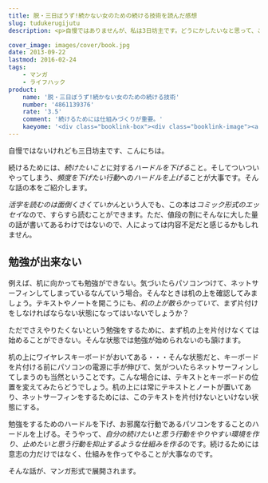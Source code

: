 ```yaml
---
title: 脱・三日ぼうず!続かない女のための続ける技術を読んだ感想
slug: tudukerugijutu
description: <p>自慢ではありませんが、私は3日坊主です。どうにかしたいなと思って、この本を購入してみました。続けるためには仕組みづくりが大事だということが、コミックエッセイで綴られています。マンガ形式なので面倒くさがり屋な人でも読みきることができます。</p>

cover_image: images/cover/book.jpg
date: 2013-09-22
lastmod: 2016-02-24
tags: 
    - マンガ
    - ライフハック
product:
    name: '脱・三日ぼうず!続かない女のための続ける技術'
    number: '4861139376'
    rate: '3.5'
    comment: '続けるためには仕組みづくりが重要。'
    kaeyome: '<div class="booklink-box"><div class="booklink-image"><a href="http://www.amazon.co.jp/exec/obidos/asin/4861139376/illusionspace-22/" rel="nofollow" target="_blank"><img src="http://ecx.images-amazon.com/images/I/51LPhSuu2HL._SL160_.jpg" style="border: none;" /></a></div><div class="booklink-info"><div class="booklink-name"><a href="http://www.amazon.co.jp/exec/obidos/asin/4861139376/illusionspace-22/" rel="nofollow" target="_blank">脱・三日ぼうず!続かない女のための続ける技術</a><div class="booklink-powered-date">posted with <a href="http://yomereba.com" rel="nofollow" target="_blank">ヨメレバ</a></div></div><div class="booklink-detail">剣持 まよ サンクチュアリパプリッシング 2009-11-13    </div><div class="booklink-link2"><div class="shoplinkamazon"><a href="http://www.amazon.co.jp/exec/obidos/asin/4861139376/illusionspace-22/" rel="nofollow" target="_blank" title="アマゾン" >Amazonで購入</a></div><div class="shoplinkrakuten"><a href="http://hb.afl.rakuten.co.jp/hgc/11acbc01.369b1bf6.11acbc02.cabf9fe9/?pc=http%3A%2F%2Fbooks.rakuten.co.jp%2Frb%2F6228442%2F%3Fscid%3Daf_ich_link_urltxt%26m%3Dhttp%3A%2F%2Fm.rakuten.co.jp%2Fev%2Fbook%2F" rel="nofollow" target="_blank" title="楽天ブックス" >楽天ブックスで購入</a></div>                  	  <div class="shoplinkkino"><a href="http://ck.jp.ap.valuecommerce.com/servlet/referral?sid=3085416&pid=882196163&vc_url=http%3A%2F%2Fwww.kinokuniya.co.jp%2Ff%2Fdsg-01-9784861139376" target="_blank" title="kino" >紀伊國屋書店で購入<img src="http://ad.jp.ap.valuecommerce.com/servlet/gifbanner?sid=3085416&pid=882196163" height="1" width="1" border="0"></a></div>	  	  	</div></div><div class="booklink-footer"></div></div>'
---
```


<p>自慢ではないけれども三日坊主です、こんにちは。</p>
<p>続けるためには、<em>続けたいこと</em>に対する<em>ハードルを下げる</em>こと。そしてついついやってしまう、<em>頻度を下げたい行動</em>への<em>ハードルを上げる</em>ことが大事です。そんな話の本をご紹介します。</p>
<p><em>活字を読むのは面倒くさくていかん</em>という人でも、この本は<em>コミック形式のエッセイ</em>なので、すらすら読むことができます。ただ、値段の割にそんなに大した量の話が書いてあるわけではないので、人によっては内容不足だと感じるかもしれません。</p>
<h2 title="勉強ができない">勉強が出来ない</h2>
<p>例えば、机に向かっても勉強ができない。気づいたらパソコンつけて、ネットサーフィンしてしまっているなんていう場合。そんなときは机の上を確認してみましょう。テキストやノートを開こうにも、<em>机の上が散らかっていて</em>、まず片付けをしなければならない状態になってはいないでしょうか？</p>
<p>ただでさえやりたくないという勉強をするために、まず机の上を片付けなくては始めることができない。そんな状態では勉強が始められないのも頷けます。</p>
<p>机の上にワイヤレスキーボードがおいてある・・・そんな状態だと、キーボードを片付ける前にパソコンの電源に手が伸びて、気がついたらネットサーフィンしてしまうのも当然ということです。こんな場合には、テキストとキーボードの位置を変えてみたらどうでしょう。机の上には常にテキストとノートが置いてあり、ネットサーフィンをするためには、このテキストを片付けないといけない状態にする。</p>
<p>勉強をするためのハードルを下げ、お邪魔な行動であるパソコンをすることのハードルを上げる。そうやって、<em>自分の続けたいと思う行動をやりやすい環境を作り</em>、<em>止めたいと思う行動を抑止するような仕組みを作る</em>のです。続けるためには意志の力だけではなく、仕組みを作ってやることが大事なのです。</p>
<p>そんな話が、マンガ形式で展開されます。</p>

  